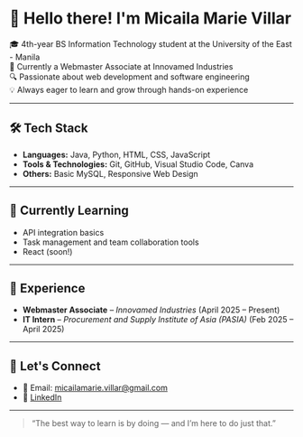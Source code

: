 # 👋 Hello there! I'm Micaila Marie Villar

🎓 4th-year BS Information Technology student at the University of the East - Manila  
💼 Currently a Webmaster Associate at Innovamed Industries  
🔍 Passionate about web development and software engineering  
💡 Always eager to learn and grow through hands-on experience  

---

## 🛠️ Tech Stack

- **Languages:** Java, Python, HTML, CSS, JavaScript  
- **Tools & Technologies:** Git, GitHub, Visual Studio Code, Canva  
- **Others:** Basic MySQL, Responsive Web Design

---

## 🌱 Currently Learning

- API integration basics  
- Task management and team collaboration tools
- React (soon!)

---

## 💼 Experience

- **Webmaster Associate** – *Innovamed Industries* (April 2025 – Present)  
- **IT Intern** – *Procurement and Supply Institute of Asia (PASIA)* (Feb 2025 – April 2025)

---

## 🤝 Let's Connect

- 📧 Email: micailamarie.villar@gmail.com  
- 💼 [LinkedIn](https://linkedin.com/in/your-profile)  

---

> “The best way to learn is by doing — and I’m here to do just that.”

